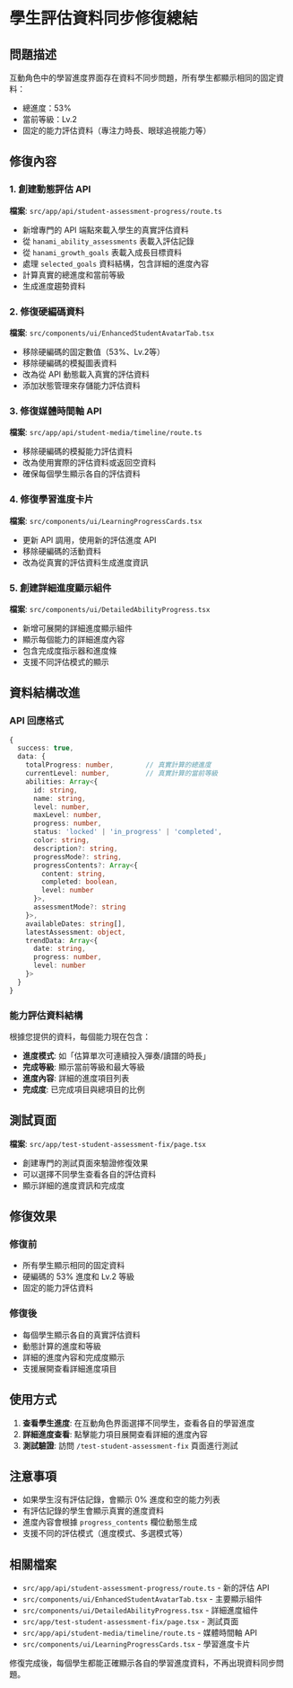 # 學生評估資料同步修復總結

## 問題描述
互動角色中的學習進度界面存在資料不同步問題，所有學生都顯示相同的固定資料：
- 總進度：53%
- 當前等級：Lv.2
- 固定的能力評估資料（專注力時長、眼球追視能力等）

## 修復內容

### 1. 創建動態評估 API
**檔案**: `src/app/api/student-assessment-progress/route.ts`

- 新增專門的 API 端點來載入學生的真實評估資料
- 從 `hanami_ability_assessments` 表載入評估記錄
- 從 `hanami_growth_goals` 表載入成長目標資料
- 處理 `selected_goals` 資料結構，包含詳細的進度內容
- 計算真實的總進度和當前等級
- 生成進度趨勢資料

### 2. 修復硬編碼資料
**檔案**: `src/components/ui/EnhancedStudentAvatarTab.tsx`

- 移除硬編碼的固定數值（53%、Lv.2等）
- 移除硬編碼的模擬圖表資料
- 改為從 API 動態載入真實的評估資料
- 添加狀態管理來存儲能力評估資料

### 3. 修復媒體時間軸 API
**檔案**: `src/app/api/student-media/timeline/route.ts`

- 移除硬編碼的模擬能力評估資料
- 改為使用實際的評估資料或返回空資料
- 確保每個學生顯示各自的評估資料

### 4. 修復學習進度卡片
**檔案**: `src/components/ui/LearningProgressCards.tsx`

- 更新 API 調用，使用新的評估進度 API
- 移除硬編碼的活動資料
- 改為從真實的評估資料生成進度資訊

### 5. 創建詳細進度顯示組件
**檔案**: `src/components/ui/DetailedAbilityProgress.tsx`

- 新增可展開的詳細進度顯示組件
- 顯示每個能力的詳細進度內容
- 包含完成度指示器和進度條
- 支援不同評估模式的顯示

## 資料結構改進

### API 回應格式
```typescript
{
  success: true,
  data: {
    totalProgress: number,        // 真實計算的總進度
    currentLevel: number,         // 真實計算的當前等級
    abilities: Array<{
      id: string,
      name: string,
      level: number,
      maxLevel: number,
      progress: number,
      status: 'locked' | 'in_progress' | 'completed',
      color: string,
      description?: string,
      progressMode?: string,
      progressContents?: Array<{
        content: string,
        completed: boolean,
        level: number
      }>,
      assessmentMode?: string
    }>,
    availableDates: string[],
    latestAssessment: object,
    trendData: Array<{
      date: string,
      progress: number,
      level: number
    }>
  }
}
```

### 能力評估資料結構
根據您提供的資料，每個能力現在包含：
- **進度模式**: 如「估算單次可連續投入彈奏/讀譜的時長」
- **完成等級**: 顯示當前等級和最大等級
- **進度內容**: 詳細的進度項目列表
- **完成度**: 已完成項目與總項目的比例

## 測試頁面
**檔案**: `src/app/test-student-assessment-fix/page.tsx`

- 創建專門的測試頁面來驗證修復效果
- 可以選擇不同學生查看各自的評估資料
- 顯示詳細的進度資訊和完成度

## 修復效果

### 修復前
- 所有學生顯示相同的固定資料
- 硬編碼的 53% 進度和 Lv.2 等級
- 固定的能力評估資料

### 修復後
- 每個學生顯示各自的真實評估資料
- 動態計算的進度和等級
- 詳細的進度內容和完成度顯示
- 支援展開查看詳細進度項目

## 使用方式

1. **查看學生進度**: 在互動角色界面選擇不同學生，查看各自的學習進度
2. **詳細進度查看**: 點擊能力項目展開查看詳細的進度內容
3. **測試驗證**: 訪問 `/test-student-assessment-fix` 頁面進行測試

## 注意事項

- 如果學生沒有評估記錄，會顯示 0% 進度和空的能力列表
- 有評估記錄的學生會顯示真實的進度資料
- 進度內容會根據 `progress_contents` 欄位動態生成
- 支援不同的評估模式（進度模式、多選模式等）

## 相關檔案

- `src/app/api/student-assessment-progress/route.ts` - 新的評估 API
- `src/components/ui/EnhancedStudentAvatarTab.tsx` - 主要顯示組件
- `src/components/ui/DetailedAbilityProgress.tsx` - 詳細進度組件
- `src/app/test-student-assessment-fix/page.tsx` - 測試頁面
- `src/app/api/student-media/timeline/route.ts` - 媒體時間軸 API
- `src/components/ui/LearningProgressCards.tsx` - 學習進度卡片

修復完成後，每個學生都能正確顯示各自的學習進度資料，不再出現資料同步問題。
